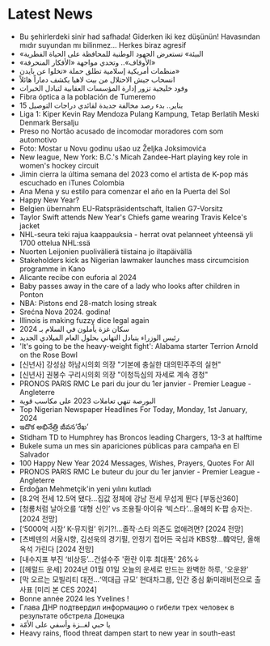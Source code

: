 # Latest News
-  Bu şehirlerdeki sinir had safhada! Giderken iki kez düşünün! Havasından mıdır suyundan mı bilinmez… Herkes biraz agresif
-  «البيئة» تستعرض الجهود الوطنية للمحافظة على الحياة الفطرية
-  «الأوقاف».. وتحدي مواجهة «الأفكار المنحرفة»
-  منظمات أمريكية إسلامية تطلق حملة «تخلوا عن بايدن»
-  انسحاب جيش الاحتلال من بيت لاهيا يكشف دماراً هائلاً
-  وفود خليجية تزور إدارة المؤسسات العقابية لتبادل الخبرات
-  Fibra óptica a la población de Tumeremo
-  15 يناير.. بدء رصد مخالفة جديدة لقائدي دراجات التوصيل
-  Liga 1: Kiper Kevin Ray Mendoza Pulang Kampung, Tetap Berlatih Meski Denmark Bersalju
-  Preso no Nortão acusado de incomodar moradores com som automotivo
-  Foto: Mostar u Novu godinu ušao uz Željka Joksimovića
-  New league, New York: B.C.'s Micah Zandee-Hart playing key role in women's hockey circuit
-  Jimin cierra la última semana del 2023 como el artista de K-pop más escuchado en iTunes Colombia
-  Ana Mena y su estilo para comenzar el año en la Puerta del Sol
-  Happy New Year?
-  Belgien übernahm EU-Ratspräsidentschaft, Italien G7-Vorsitz
-  Taylor Swift attends New Year's Chiefs game wearing Travis Kelce's jacket
-  NHL-seura teki rajua kaappauksia - herrat ovat pelanneet yhteensä yli 1700 ottelua NHL:ssä
-  Nuorten Leijonien puolivälierä tiistaina jo iltapäivällä
-  Stakeholders kick as Nigerian lawmaker launches mass circumcision programme in Kano
-  Alicante recibe con euforia al 2024
-  Baby passes away in the care of a lady who looks after children in Ponton
-  NBA: Pistons end 28-match losing streak
-  Srećna Nova 2024. godina!
-  Illinois is making fuzzy dice legal again
-  سكان غزة يأملون في السلام بـ 2024
-  رئيس الوزراء يتبادل التهاني بحلول العام الميلادي الجديد
-  'It's going to be the heavy-weight fight': Alabama starter Terrion Arnold on the Rose Bowl
-  [신년사] 강성삼 하남시의회 의장 "기본에 충실한 대의민주주의 실현"
-  [신년사] 권봉수 구리시의회 의장 "이청득심의 자세로 계속 경청"
-  PRONOS PARIS RMC Le pari du jour du 1er janvier - Premier League - Angleterre
-  البورصة تنهي تعاملات 2023 على مكاسب قوية
-  Top Nigerian Newspaper Headlines For Today, Monday, 1st January, 2024
-  ఇదొక అభినేత్రి జీవన‘రేఖ’
-  Stidham TD to Humphrey has Broncos leading Chargers, 13-3 at halftime
-  Bukele suma un mes sin apariciones públicas para campaña en El Salvador
-  100 Happy New Year 2024 Messages, Wishes, Prayers, Quotes For All
-  PRONOS PARIS RMC Le buteur du jour du 1er janvier - Premier League - Angleterre
-  Erdoğan Mehmetçik'in yeni yılını kutladı
-  [8.2억 전세 12.5억 됐다…집값 정체에 강남 전세 무섭게 뛴다 [부동산360]
-  [청룡처럼 날아오를 ‘대형 신인’ vs 조용필·아이유 ‘빅스타’…올해의 K-팝 승자는. [2024 전망]
-  [‘5000억 시장‘ K-뮤지컬’ 위기?!…졸작·스타 의존도 없애려면? [2024 전망]
-  [츠베덴의 서울시향, 김선욱의 경기필, 안정기 접어든 국심과 KBS향…韓악단, 올해 옥석 가린다 [2024 전망]
-  [내수지표 부진 ‘비상등’…건설수주 '환란 이후 최대폭' 26%↓
-  [[헤럴드 운세] 2024년 01월 01일 오늘의 운세로 만드는 완벽한 하루, '오운완'
-  [막 오르는 모빌리티 대전…‘역대급 규모’ 현대차그룹, 인간 중심 新미래비전으로 출사표 [미리 본 CES 2024]
-  Bonne année 2024 les Yvelines !
-  Глава ДНР подтвердил информацию о гибели трех человек в результате обстрела Донецка
-  يا حبي لغــزة وأسفي على الأمّة
-  Heavy rains, flood threat dampen start to new year in south-east
